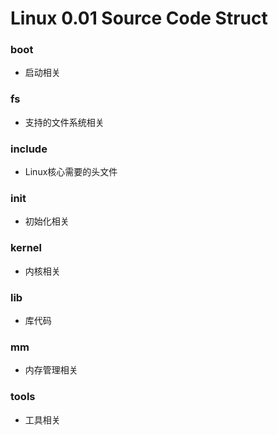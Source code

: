 # Linux 0.01 Source Code Struct

### boot
- 启动相关

### fs
- 支持的文件系统相关

### include
- Linux核心需要的头文件

### init
- 初始化相关

### kernel
- 内核相关

### lib
- 库代码

### mm
- 内存管理相关

### tools
- 工具相关